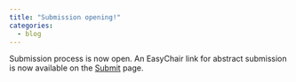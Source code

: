```yaml
---
title: "Submission opening!"
categories:
  - blog
---
```


Submission process is now open. An EasyChair link for abstract submission is now available on the [Submit](./_pages/submit) page.
